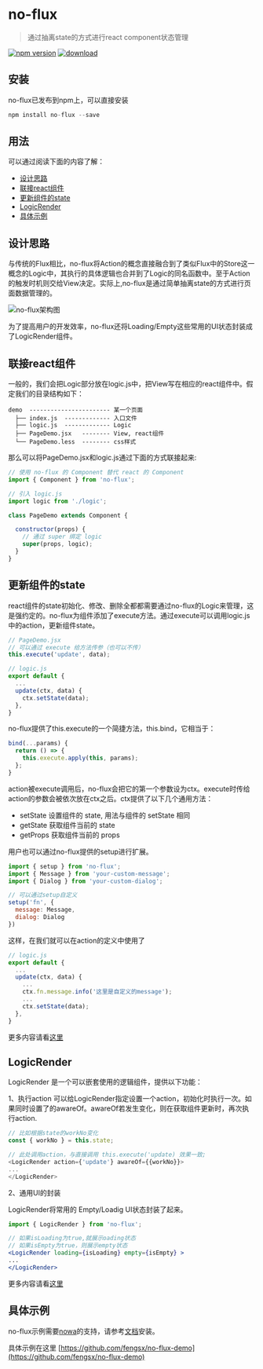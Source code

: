 # no-flux
>通过抽离state的方式进行react component状态管理

[![npm version](https://img.shields.io/npm/v/no-flux.svg?style=flat)](https://www.npmjs.com/package/no-flux) [![download](https://img.shields.io/npm/dm/no-flux.svg?style=flat)](https://www.npmjs.com/package/no-flux) 

## 安装
no-flux已发布到npm上，可以直接安装
```javascript
npm install no-flux --save
```

## 用法
可以通过阅读下面的内容了解：
- [设计思路](#设计思路)
- [联接react组件](#联接react组件)
- [更新组件的state](#更新组件的state)
- [LogicRender](#LogicRender)
- [具体示例](#具体示例)

## 设计思路

与传统的Flux相比，no-flux将Action的概念直接融合到了类似Flux中的Store这一概念的Logic中，其执行的具体逻辑也合并到了Logic的同名函数中。至于Action的触发时机则交给View决定。实际上,no-flux是通过简单抽离state的方式进行页面数据管理的。

![no-flux架构图](https://img.alicdn.com/tfs/TB1WnfOPpXXXXXBapXXXXXXXXXX-563-182.png)

为了提高用户的开发效率，no-flux还将Loading/Empty这些常用的UI状态封装成了LogicRender组件。

## 联接react组件
一般的，我们会把Logic部分放在logic.js中，把View写在相应的react组件中。假定我们的目录结构如下：

```
demo  ----------------------- 某一个页面
  ├── index.js  ------------- 入口文件
  ├── logic.js  ------------- Logic
  ├── PageDemo.jsx   -------- View, react组件
  └── PageDemo.less  -------- css样式
```

那么可以将PageDemo.jsx和logic.js通过下面的方式联接起来:

```jsx
// 使用 no-flux 的 Component 替代 react 的 Component
import { Component } from 'no-flux';

// 引入 logic.js
import logic from './logic';

class PageDemo extends Component {

  constructor(props) {
    // 通过 super 绑定 logic
    super(props, logic);
  }
}
```

## 更新组件的state
react组件的state初始化、修改、删除全都都需要通过no-flux的Logic来管理，这是强约定的。no-flux为组件添加了execute方法。通过execute可以调用logic.js中的action，更新组件state。
```javascript
// PageDemo.jsx
// 可以通过 execute 给方法传参（也可以不传）
this.execute('update', data);

// logic.js
export default { 
  ...
  update(ctx, data) {
    ctx.setState(data);
  },
}
```
no-flux提供了this.execute的一个简捷方法，this.bind，它相当于：

```javascript
bind(...params) {
  return () => {
    this.execute.apply(this, params);
  };
}
```

action被execute调用后，no-flux会把它的第一个参数设为ctx。execute时传给action的参数会被依次放在ctx之后。ctx提供了以下几个通用方法：
- setState 设置组件的 state, 用法与组件的 setState 相同
- getState 获取组件当前的 state
- getProps 获取组件当前的 props

用户也可以通过no-flux提供的setup进行扩展。

```javascript
import { setup } from 'no-flux';
import { Message } from 'your-custom-message';
import { Dialog } from 'your-custom-dialog';

// 可以通过setup自定义
setup('fn', {
  message: Message,
  dialog: Dialog
})
```

这样，在我们就可以在action的定义中使用了
```javascript
// logic.js
export default { 
  ...
  update(ctx, data) {
    ...
    ctx.fn.message.info('这里是自定义的message');
    ...
    ctx.setState(data);
  },
}
```
更多内容请看[这里](docs/more-on-logic/)

## LogicRender
LogicRender 是一个可以嵌套使用的逻辑组件，提供以下功能：

1、执行action
可以给LogicRender指定设置一个action，初始化时执行一次。如果同时设置了的awareOf。awareOf若发生变化，则在获取组件更新时，再次执行action.

```javascript
// 比如根据state的workNo变化
const { workNo } = this.state;

// 此处调用action，与直接调用 this.execute('update) 效果一致;
<LogicRender action={'update'} awareOf={{workNo}}>
...
</LogicRender> 
```


2、通用UI的封装

LogicRender将常用的 Empty/Loadig UI状态封装了起来。

```jsx
import { LogicRender } from 'no-flux';

// 如果isLoading为true,就展示oading状态
// 如果isEmpty为true，则展示empty状态
<LogicRender loading={isLoading} empty={isEmpty} >
...
</LogicRender> 
```

更多内容请看[这里](docs/LogicRender/)


## 具体示例

no-flux示例需要[nowa](https://github.com/nowa-webpack/nowa)的支持，请参考[文档](http://nowa-webpack.github.io/docs/an_zhuang.html)安装。

具体示例在这里 [https://github.com/fengsx/no-flux-demo](https://github.com/fengsx/no-flux-demo)